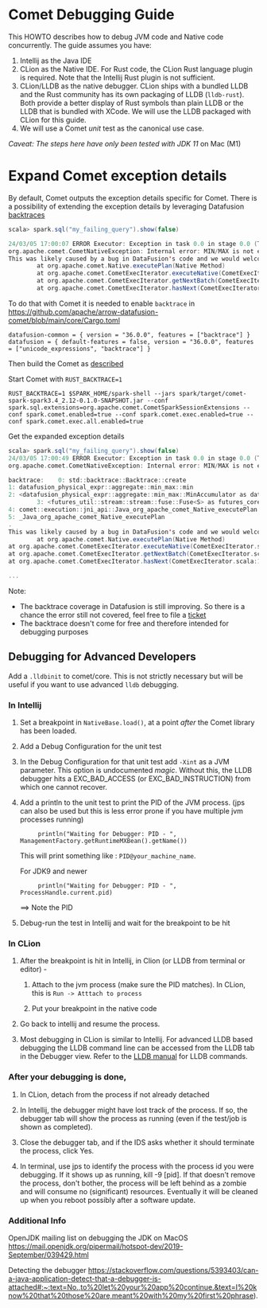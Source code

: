 <!--
Licensed to the Apache Software Foundation (ASF) under one
or more contributor license agreements.  See the NOTICE file
distributed with this work for additional information
regarding copyright ownership.  The ASF licenses this file
to you under the Apache License, Version 2.0 (the
"License"); you may not use this file except in compliance
with the License.  You may obtain a copy of the License at

  http://www.apache.org/licenses/LICENSE-2.0

Unless required by applicable law or agreed to in writing,
software distributed under the License is distributed on an
"AS IS" BASIS, WITHOUT WARRANTIES OR CONDITIONS OF ANY
KIND, either express or implied.  See the License for the
specific language governing permissions and limitations
under the License.
-->

# Comet Debugging Guide

This HOWTO describes how to debug JVM code and Native code concurrently. The guide assumes you have:
1. Intellij as the Java IDE
2. CLion as the Native IDE. For Rust code, the CLion Rust language plugin is required. Note that the
Intellij Rust plugin is not sufficient.
3. CLion/LLDB as the native debugger. CLion ships with a bundled LLDB and the Rust community has
its own packaging of LLDB (`lldb-rust`). Both provide a better display of Rust symbols than plain
LLDB or the LLDB that is bundled with XCode. We will use the LLDB packaged with CLion for this guide.
4. We will use a Comet _unit_ test as the canonical use case.

_Caveat: The steps here have only been tested with JDK 11_ on Mac (M1)

# Expand Comet exception details
By default, Comet outputs the exception details specific for Comet. There is a possibility of extending the exception
details by leveraging Datafusion [backtraces](https://arrow.apache.org/datafusion/user-guide/example-usage.html#enable-backtraces)

```scala
scala> spark.sql("my_failing_query").show(false)

24/03/05 17:00:07 ERROR Executor: Exception in task 0.0 in stage 0.0 (TID 0)/ 1]
org.apache.comet.CometNativeException: Internal error: MIN/MAX is not expected to receive scalars of incompatible types (Date32("NULL"), Int32(15901)).
This was likely caused by a bug in DataFusion's code and we would welcome that you file an bug report in our issue tracker
        at org.apache.comet.Native.executePlan(Native Method)
        at org.apache.comet.CometExecIterator.executeNative(CometExecIterator.scala:65)
        at org.apache.comet.CometExecIterator.getNextBatch(CometExecIterator.scala:111)
        at org.apache.comet.CometExecIterator.hasNext(CometExecIterator.scala:126)

```
To do that with Comet it is needed to enable `backtrace` in  https://github.com/apache/arrow-datafusion-comet/blob/main/core/Cargo.toml

```
datafusion-common = { version = "36.0.0", features = ["backtrace"] }
datafusion = { default-features = false, version = "36.0.0", features = ["unicode_expressions", "backtrace"] }
```

Then build the Comet as [described](https://github.com/apache/arrow-datafusion-comet/blob/main/README.md#getting-started)

Start Comet with `RUST_BACKTRACE=1`

```commandline
RUST_BACKTRACE=1 $SPARK_HOME/spark-shell --jars spark/target/comet-spark-spark3.4_2.12-0.1.0-SNAPSHOT.jar --conf spark.sql.extensions=org.apache.comet.CometSparkSessionExtensions --conf spark.comet.enabled=true --conf spark.comet.exec.enabled=true --conf spark.comet.exec.all.enabled=true
```

Get the expanded exception details
```scala
scala> spark.sql("my_failing_query").show(false)
24/03/05 17:00:49 ERROR Executor: Exception in task 0.0 in stage 0.0 (TID 0)
org.apache.comet.CometNativeException: Internal error: MIN/MAX is not expected to receive scalars of incompatible types (Date32("NULL"), Int32(15901))

backtrace:    0: std::backtrace::Backtrace::create
1: datafusion_physical_expr::aggregate::min_max::min
2: <datafusion_physical_expr::aggregate::min_max::MinAccumulator as datafusion_expr::accumulator::Accumulator>::update_batch
        3: <futures_util::stream::stream::fuse::Fuse<S> as futures_core::stream::Stream>::poll_next
4: comet::execution::jni_api::Java_org_apache_comet_Native_executePlan::{{closure}}
5: _Java_org_apache_comet_Native_executePlan
.
This was likely caused by a bug in DataFusion's code and we would welcome that you file an bug report in our issue tracker
        at org.apache.comet.Native.executePlan(Native Method)
at org.apache.comet.CometExecIterator.executeNative(CometExecIterator.scala:65)
at org.apache.comet.CometExecIterator.getNextBatch(CometExecIterator.scala:111)
at org.apache.comet.CometExecIterator.hasNext(CometExecIterator.scala:126)

...
```
Note: 
- The backtrace coverage in Datafusion is still improving. So there is a chance the error still not covered, feel free to file a [ticket](https://github.com/apache/arrow-datafusion/issues)
- The backtrace doesn't come for free and therefore intended for debugging purposes

## Debugging for Advanced Developers

Add a `.lldbinit` to comet/core. This is not strictly necessary but will be useful if you want to
use advanced `lldb` debugging.

### In Intellij

1. Set a breakpoint in `NativeBase.load()`, at a point _after_ the Comet library has been loaded.

1. Add a Debug Configuration for the unit test

1. In the Debug Configuration for that unit test add `-Xint` as a JVM parameter. This option is
undocumented *magic*. Without this, the LLDB debugger hits a EXC_BAD_ACCESS (or EXC_BAD_INSTRUCTION) from
which one cannot recover.

1. Add  a println to the unit test to print the PID of the JVM process. (jps can also be used but this is less error prone if you have multiple jvm processes running)
     ``` JDK8
          println("Waiting for Debugger: PID - ", ManagementFactory.getRuntimeMXBean().getName())
     ```
      This will print something like : `PID@your_machine_name`.

     For JDK9 and newer
     ```JDK9
          println("Waiting for Debugger: PID - ", ProcessHandle.current.pid)
     ```

     ==> Note the PID

1. Debug-run the test in Intellij and wait for the breakpoint to be hit

### In CLion

1. After the breakpoint is hit in Intellij, in Clion (or LLDB from terminal or editor) -

   1. Attach to the jvm process (make sure the PID matches). In CLion, this is `Run -> Atttach to process`

   1. Put your breakpoint in the native code

1. Go back to intellij and resume the process.

1. Most debugging in CLion is similar to Intellij. For advanced LLDB based debugging the LLDB command line can be accessed from the LLDB tab in the Debugger view. Refer to the [LLDB manual](https://lldb.llvm.org/use/tutorial.html) for LLDB commands.

### After your debugging is done,

1. In CLion, detach from the process if not already detached

2. In Intellij, the debugger might have lost track of the process. If so, the debugger tab
   will show the process as running (even if the test/job is shown as completed).

3. Close the debugger tab, and if the IDS asks whether it should terminate the process,
   click Yes.

4. In terminal, use jps to identify the process with the process id you were debugging. If
   it shows up as running, kill -9 [pid]. If that doesn't remove the process, don't bother,
   the process will be left behind as a zombie and will consume no (significant) resources.
   Eventually it will be cleaned up when you reboot possibly after a software update.

### Additional Info

OpenJDK mailing list on debugging the JDK on MacOS
https://mail.openjdk.org/pipermail/hotspot-dev/2019-September/039429.html

Detecting the debugger
https://stackoverflow.com/questions/5393403/can-a-java-application-detect-that-a-debugger-is-attached#:~:text=No.,to%20let%20your%20app%20continue.&text=I%20know%20that%20those%20are,meant%20with%20my%20first%20phrase).
